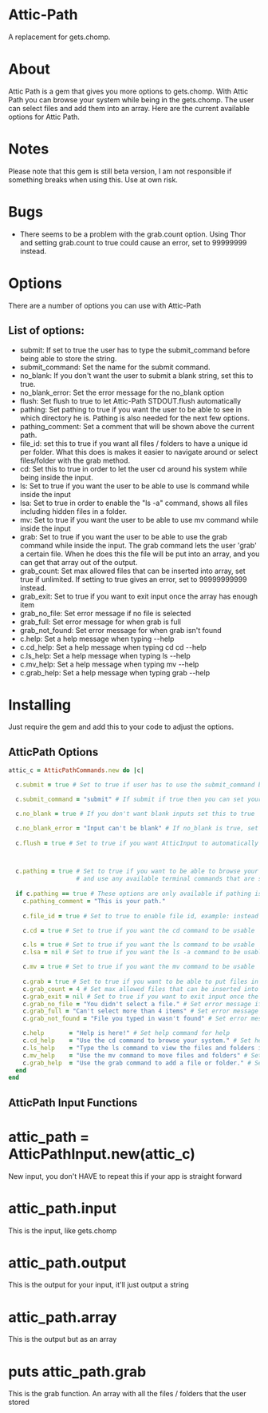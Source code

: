 Attic-Path
========

A replacement for gets.chomp.

About
=====

Attic Path is a gem that gives you more options to gets.chomp.
With Attic Path you can browse your system while being in the gets.chomp.
The user can select files and add them into an array.
Here are the current available options for Attic Path.

Notes
=====

Please note that this gem is still beta version, I am not responsible if something breaks when using this. Use at own risk.

Bugs
====

- There seems to be a problem with the grab.count option. Using Thor and setting grab.count to true could cause an error, set to 99999999 instead.

Options
======

There are a number of options you can use with Attic-Path

List of options:
----------------

- submit: If set to true the user has to type the submit_command before being able to store the string.
- submit_command: Set the name for the submit command.
- no_blank: If you don't want the user to submit a blank string, set this to true.
- no_blank_error: Set the error message for the no_blank option
- flush: Set flush to true to let Attic-Path STDOUT.flush automatically
- pathing: Set pathing to true if you want the user to be able to see in which directory he is. Pathing is also needed for the next few options.
- pathing_comment: Set a comment that will be shown above the current path.
- file_id: set this to true if you want all files / folders to have a unique id per folder. What this does is makes it easier to navigate around or select files/folder with the grab method.
- cd: Set this to true in order to let the user cd around his system while being inside the input.
- ls: Set to true if you want the user to be able to use ls command while inside the input
- lsa: Set to true in order to enable the "ls -a" command, shows all files including hidden files in a folder.
- mv: Set to true if you want the user to be able to use mv command while inside the input
- grab: Set to true if you want the user to be able to use the grab command while inside the input. The grab command lets the user 'grab' a certain file. When he does this the file will be put into an array, and you can get that array out of the output.
- grab_count: Set max allowed files that can be inserted into array, set true if unlimited. If setting to true gives an error, set to 99999999999 instead.
- grab_exit: Set to true if you want to exit input once the array has enough item
- grab_no_file: Set error message if no file is selected
- grab_full: Set error message for when grab is full
- grab_not_found: Set error message for when grab isn't found
- c.help: Set a help message when typing --help     
- c.cd_help: Set a help message when typing cd cd --help  
- c.ls_help: Set a help message when typing ls --help
- c.mv_help: Set a help message when typing mv --help
- c.grab_help: Set a help message when typing grab --help

Installing
=======

Just require the gem and add this to your code to adjust the options.

## AtticPath Options  
```ruby
attic_c = AtticPathCommands.new do |c|

  c.submit = true # Set to true if user has to use the submit_command before submitting

  c.submit_command = "submit" # If submit if true then you can set your submit command

  c.no_blank = true # If you don't want blank inputs set this to true

  c.no_blank_error = "Input can't be blank" # If no_blank is true, set your error message
  
  c.flush = true # Set to true if you want AtticInput to automatically do STDOUT.flush



  c.pathing = true # Set to true if you want to be able to browse your system 
                   # and use any available terminal commands that are set to true
  
  if c.pathing == true # These options are only available if pathing is enabled
    c.pathing_comment = "This is your path."
    
    c.file_id = true # Set to true to enable file id, example: instead of cd Users you can do cd -1

    c.cd = true # Set to true if you want the cd command to be usable

    c.ls = true # Set to true if you want the ls command to be usable
    c.lsa = nil # Set to true if you want the ls -a command to be usable

    c.mv = true # Set to true if you want the mv command to be usable
    
    c.grab = true # Set to true if you want to be able to put files in an array
    c.grab_count = 4 # Set max allowed files that can be inserted into array, set true if unlimited 
    c.grab_exit = nil # Set to true if you want to exit input once the array has enough item
    c.grab_no_file = "You didn't select a file." # Set error message if no file is selected
    c.grab_full = "Can't select more than 4 items" # Set error message for when grab is full
    c.grab_not_found = "File you typed in wasn't found" # Set error message for when grab isn't found

    c.help       = "Help is here!" # Set help command for help
    c.cd_help    = "Use the cd command to browse your system." # Set help command for cd
    c.ls_help    = "Type the ls command to view the files and folders in the current directory.\nType ls -a to also view hidden folder and files" # Set help command for ls
    c.mv_help    = "Use the mv command to move files and folders" # Set help command for mv
    c.grab_help  = "Use the grab command to add a file or folder." # Set help command for grab
  end
end
```

AtticPath Input Functions                              
-------------------------

# attic_path = AtticPathInput.new(attic_c)
New input, you don't HAVE to repeat this if your app is straight forward

# attic_path.input
This is the input, like gets.chomp

# attic_path.output
This is the output for your input, it'll just output a string

# attic_path.array
This is the output but as an array

# puts attic_path.grab
This is the grab function. An array with all the files / folders that the user stored